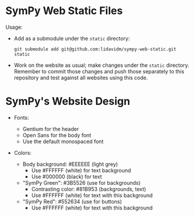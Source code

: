 # SymPy Web Static Files

Usage:

- Add as a submodule under the `static` directory:

      git submodule add git@github.com:lidavidm/sympy-web-static.git static

- Work on the website as usual; make changes under the `static`
  directory. Remember to commit those changes and push those separately to
  this repository and test against all websites using this code.

# SymPy's Website Design

- Fonts:
  - Gentium for the header
  - Open Sans for the body font
  - Use the default monospaced font

- Colors:
  - Body background: #EEEEEE (light grey)
      - Use #FFFFFF (white) for text background
      - Use #000000 (black) for text
  - "SymPy Green": #3B5526 (use for backgrounds)
      - Contrasting color: #81B953 (backgrounds, text)
      - Use #FFFFFF (white) for text with this background
  - "SymPy Red": #552634 (use for buttons)
      - Use #FFFFFF (white) for text with this background
